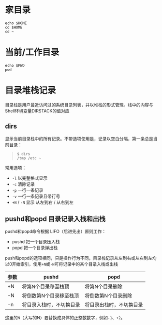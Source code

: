 # 家目录

```shell
echo $HOME
cd $HOME
cd ~
```



# 当前/工作目录

```shell
echo $PWD
pwd
```



# 目录堆栈记录

目录栈是用户最近访问过的系统目录列表，并以堆栈的形式管理。栈中的内容与Shell环境变量DIRSTACK的值对应

## dirs

显示当前目录栈中的所有记录。不带选项使用是，记录以空白分隔，第一条总是当前目录：

>```dirs
>$ dirs
>/tmp /etc ~
>```

常用选项：

-  `-l`  以完整格式显示
- `-c`  清除记录
- `-p`  一行一条记录
- `-v`  一行一条记录且带行号
- `+N` / `-N`  显示 从左到右 / 从右到左

## pushd和popd 目录记录入栈和出栈

pushd和popd命令根据 LIFO（后进先出）原则工作：

- pushd 把一个目录压入栈
- popd 把一个目录弹出栈



push和popd的选项相同，只是操作行为不同，目录栈记录从左到右或从右到左均以0开始索引，使用`+N`或`-N`可将记录中的某个目录入栈或出栈

| 参数 | pushd                    | popd                     |
| ---- | ------------------------ | ------------------------ |
| +N   | 将第N个目录移至栈顶      | 将第N个目录删除          |
| -N   | 将倒数第N个目录移至栈顶  | 将倒数第N个目录删除      |
| -n   | 将目录入栈时，不切换目录 | 将目录出栈时，不切换目录 |

这里的`N`（大写的N）要替换成具体的正整数数字，例如`-1`、`+2`。



